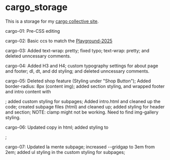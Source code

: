 # cargo_storage
This is a storage for my [cargo collective site](https://hannashibata.com).

cargo-01: Pre-CSS editing

cargo-02: Basic ccs to match the [Playground-2025](https://hannashibata.github.io/playground-2025/index.html)

cargo-03:  Added text-wrap: pretty; fixed typo; text-wrap: pretty; and deleted unncessary comments.

cargo-04:  Added H3 and H4; custom typography settings for about page and footer; dl, dt, and dd styling; and deleted unncessary comments.

cargo-05:  Deleted shop feature (Styling under "Shop Button"); Added border-radius: 8px (content img); added section styling, and wrapped footer and intro content with <main></main>; added custom styling for subpages; Added intro.html and cleaned up the code; created subpage files (html) and cleaned up; added styling for header and section; NOTE: clamp might not be working. Need to find img-gallery styling.

cargo-06:  Updated copy in html; added styling to <p>;

cargo-07: Updated la mente subpage; increased --gridgap to 3em from 2em; added ul styling in the custom styling for subpages;